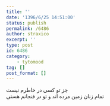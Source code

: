 ```yaml
---
title: ''
date: '1396/6/25 14:51:00'
status: publish
permalink: /6486
author: straxico
excerpt: ''
type: post
id: 6486
category:
    - tytomood
tag: []
post_format: []
---
```

جز تو کسی در خاطرم نیست  
تمام زنان زمین مرده اند و تو در فنجانم هستی
